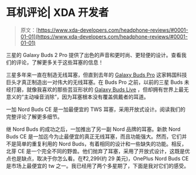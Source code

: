 # 耳机评论| XDA 开发者

> 原文：[https://www.xda-developers.com/headphone-reviews/#0001-01-01](https://www.xda-developers.com/headphone-reviews/#0001-01-01)

[](/samsung-galaxy-buds-2-pro-review/)

三星的 Galaxy Buds 2 Pro 提供了出色的声音和更时尚、更轻便的设计。查看我们的评论，了解更多关于这些耳塞的信息！

三星多年来一直在制造无线耳塞，但直到去年的 [Galaxy Buds Pro](https://www.xda-developers.com/samsung-galaxy-buds-pro-review/) 这家韩国科技巨头才真正制造出一对伟大的无线耳塞。在 Buds Pro 之前，以前的三星 Buds 未经打磨，就像我喜欢的那些芸豆形状的 [Galaxy Buds Live](https://www.xda-developers.com/samsung-galaxy-buds-live-review/) ，但却拥有世界上最无意义的“主动噪音消除”，因为耳塞根本没有覆盖佩戴者的耳道。

[](/oneplus-nord-buds-ce-review/)

一加 Nord Buds CE 是一加最便宜的 TWS 耳塞，采用开放式设计。阅读我们的完整评论了解更多细节。

继 Nord Buds 的成功之后，一加推出了另一副 Nord 品牌的耳塞。新款 Nord Buds CE 是一加迄今为止最便宜的真正无线耳塞，而且功能强大。然而，它们并不是简单的重复利用的 Nord Buds，有着相同的设计和一些缺失的功能。相反，北芽 CE 是一个完全不同的野兽。他们抛弃了耳塞，采用了开放式设计，这既是优点也是缺点，取决于你怎么看。在₹2,299(约 29 美元)，OnePlus Nord Buds CE 是市场上最便宜的 tw 之一。我已经用了两个多星期了，下面是我对它们的感受。